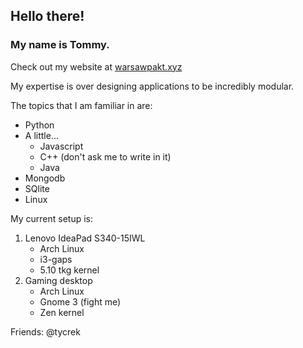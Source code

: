 ## Hello there!

### My name is Tommy.

Check out my website at [warsawpakt.xyz](https://warsawpakt.xyz)

My expertise is over designing applications to be incredibly modular.

The topics that I am familiar in are:

+ Python
+ A little...
    + Javascript
    + C++ (don't ask me to write in it)
    + Java
+ Mongodb
+ SQlite
+ Linux

My current setup is:
1. Lenovo IdeaPad S340-15IWL 
    * Arch Linux
    * i3-gaps
    * 5.10 tkg kernel
2. Gaming desktop
    * Arch Linux
    * Gnome 3 (fight me)
    * Zen kernel


Friends:
    @tycrek
